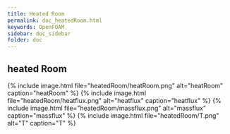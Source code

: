 ```yaml
---
title: Heated Room
permalink: doc_heatedRoom.html
keywords: OpenFOAM
sidebar: doc_sidebar
folder: doc
---
```


## heated Room

{% include image.html file="heatedRoom/heatRoom.png"  alt="heatRoom" caption="heatRoom" %}
{% include image.html file="heatedRoom/heatflux.png"  alt="heatflux" caption="heatflux" %}
{% include image.html file="heatedRoom/massflux.png"  alt="massflux" caption="massflux" %}
{% include image.html file="heatedRoom/T.png"         alt="T"        caption="T" %}
